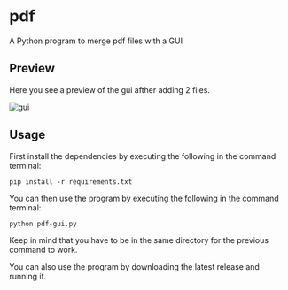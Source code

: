 # pdf
A Python program to merge pdf files with a GUI



## Preview
Here you see a preview of the gui afther adding 2 files.

![gui](https://user-images.githubusercontent.com/70054706/129214011-6d1e6ecd-77fc-4781-a90a-f4f7dea6fba5.png)


## Usage
First install the dependencies by executing the following in the command terminal:
```
pip install -r requirements.txt
```
You can then use the program by executing the following in the command terminal:
```
python pdf-gui.py
```
Keep in mind that you have to be in the same directory for the previous command to work.

You can also use the program by downloading the latest release and running it.
